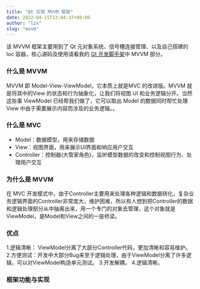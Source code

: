 ```yaml
---
title: "Qt 实现 MVVM 框架"
date: 2022-04-15T13:44:37+08:00
author: "lzx"
slug: "mvvm"
---
```


该 MVVM 框架主要用到了 Qt 元对象系统、信号槽连接管理、以及自己搭建的 Ioc 容器，核心源码及使用请看我的 [Qt 开发脚手架](https://github.com/lzxqaq/qframework)中 MVVM 部分。

### 什么是 MVVM 

MVVM 即 Model-View-ViewModel，它本质上就是MVC 的改进版。MVVM 就是将其中的View 的状态和行为抽象化，让我们将视图 UI 和业务逻辑分开。当然这些事 ViewModel 已经帮我们做了，它可以取出 Model 的数据同时帮忙处理 View 中由于需要展示内容而涉及的业务逻辑。。

### 什么是 MVC

- Model：数据模型，用来存储数据
- View：视图界面，用来展示UI界面和响应用户交互
- Controller：控制器(大管家角色)，监听模型数据的改变和控制视图行为、处理用户交互

### 为什么是 MVVM

在 MVC 开发模式中，由于Controller主要用来处理各种逻辑和数据转化，复杂业务逻辑界面的Controller非常庞大，维护困难，所以有人想到把Controller的数据和逻辑处理部分从中抽离出来，用一个专门的对象去管理，这个对象就是ViewModel，是Model和View之间的一座桥梁。

### 优点

1.逻辑清晰： ViewModel分离了大部分Controller代码，更加清晰和容易维护。
2.方便测试：开发中大部分Bug来至于逻辑处理，由于ViewModel分离了许多逻辑，可以对ViewModel构造单元测试。
3.开发解耦。
4.逻辑清晰。

### 框架功能与实现








